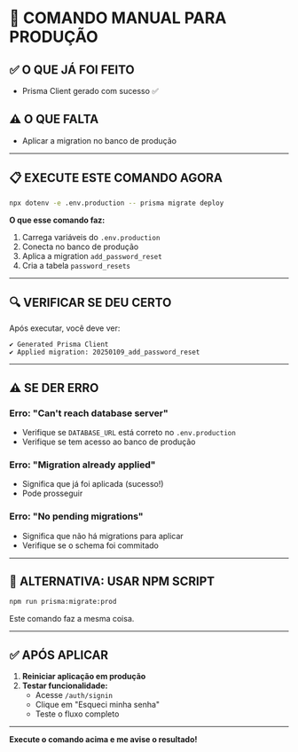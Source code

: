 # 🚀 COMANDO MANUAL PARA PRODUÇÃO

## ✅ O QUE JÁ FOI FEITO

- Prisma Client gerado com sucesso ✅

## ⚠️ O QUE FALTA

- Aplicar a migration no banco de produção

---

## 📋 EXECUTE ESTE COMANDO AGORA

```bash
npx dotenv -e .env.production -- prisma migrate deploy
```

**O que esse comando faz:**

1. Carrega variáveis do `.env.production`
2. Conecta no banco de produção
3. Aplica a migration `add_password_reset`
4. Cria a tabela `password_resets`

---

## 🔍 VERIFICAR SE DEU CERTO

Após executar, você deve ver:

```
✔ Generated Prisma Client
✔ Applied migration: 20250109_add_password_reset
```

---

## ⚠️ SE DER ERRO

### **Erro: "Can't reach database server"**

- Verifique se `DATABASE_URL` está correto no `.env.production`
- Verifique se tem acesso ao banco de produção

### **Erro: "Migration already applied"**

- Significa que já foi aplicada (sucesso!)
- Pode prosseguir

### **Erro: "No pending migrations"**

- Significa que não há migrations para aplicar
- Verifique se o schema foi commitado

---

## 🎯 ALTERNATIVA: USAR NPM SCRIPT

```bash
npm run prisma:migrate:prod
```

Este comando faz a mesma coisa.

---

## ✅ APÓS APLICAR

1. **Reiniciar aplicação em produção**
2. **Testar funcionalidade:**
   - Acesse `/auth/signin`
   - Clique em "Esqueci minha senha"
   - Teste o fluxo completo

---

**Execute o comando acima e me avise o resultado!**
